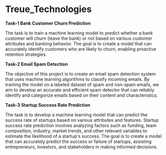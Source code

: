 # Treue_Technologies

**Task-1  Bank Customer Churn Prediction**

The task is to train a machine learning model to predict whether a bank customer will churn (leave the bank) or not based on various customer attributes and banking behavior. The goal is to create a model that can accurately identify customers who are likely to churn, enabling proactive retention strategies.

**Task-2 Email Spam Detection**

The objective of this project is to create an email spam detection system that uses machine learning algorithms to classify incoming emails. By training the model on a labeled dataset of spam and non-spam emails, we aim to develop an accurate and efficient spam detector that can reliably identify and categorize emails based on their content and characteristics.

**Task-3 Startup Success Rate Prediction**

The task is to develop a machine learning model that can predict the success rate of startups based on various attributes and features. Startup success rate prediction involves analyzing factors such as funding, team composition, industry, market trends, and other relevant variables to estimate the likelihood of a startup's success. The goal is to create a model that can accurately predict the success or failure of startups, assisting entrepreneurs, investors, and stakeholders in making informed decisions.
